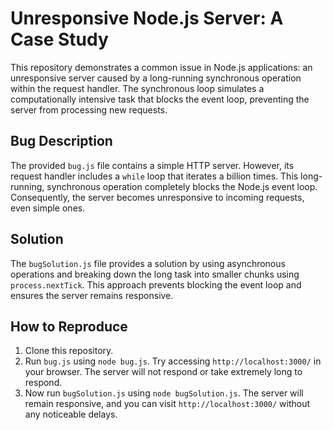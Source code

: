 # Unresponsive Node.js Server: A Case Study

This repository demonstrates a common issue in Node.js applications: an unresponsive server caused by a long-running synchronous operation within the request handler.  The synchronous loop simulates a computationally intensive task that blocks the event loop, preventing the server from processing new requests.

## Bug Description

The provided `bug.js` file contains a simple HTTP server.  However, its request handler includes a `while` loop that iterates a billion times. This long-running, synchronous operation completely blocks the Node.js event loop. Consequently, the server becomes unresponsive to incoming requests, even simple ones.

## Solution

The `bugSolution.js` file provides a solution by using asynchronous operations and breaking down the long task into smaller chunks using `process.nextTick`. This approach prevents blocking the event loop and ensures the server remains responsive.

## How to Reproduce

1. Clone this repository.
2. Run `bug.js` using `node bug.js`. Try accessing `http://localhost:3000/` in your browser. The server will not respond or take extremely long to respond.
3.  Now run `bugSolution.js` using `node bugSolution.js`. The server will remain responsive, and you can visit `http://localhost:3000/` without any noticeable delays.